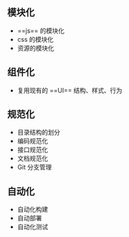 ## 模块化

* ==js== 的模块化
* css 的模块化
* 资源的模块化

## 组件化

* 复用现有的 ==UI== 结构、样式、行为

## 规范化

* 目录结构的划分
* 编码规范化
* 接口规范化
* 文档规范化
* Git 分支管理

## 自动化

* 自动化构建
* 自动部署
* 自动化测试
